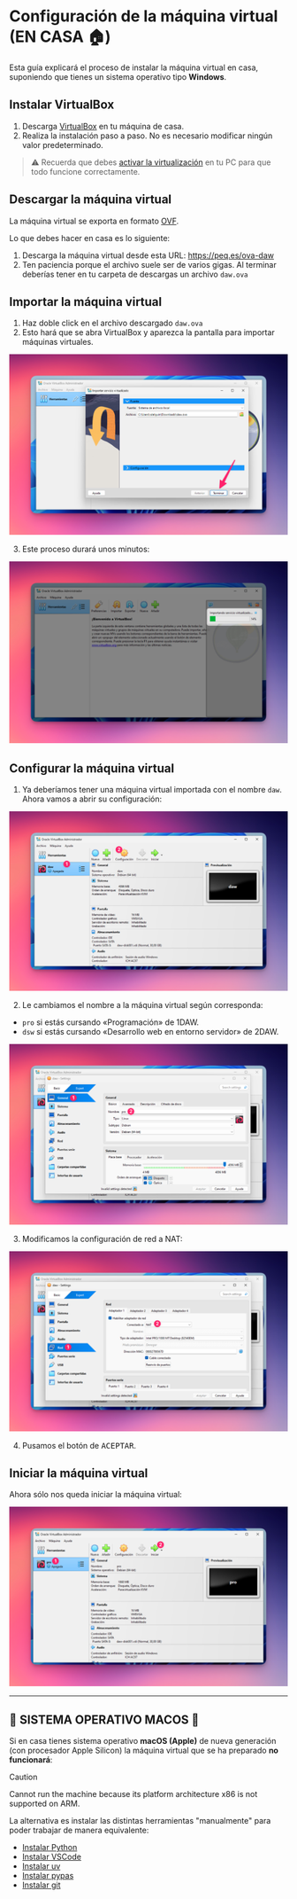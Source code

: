 # Configuración de la máquina virtual (EN CASA 🏠)

Esta guía explicará el proceso de instalar la máquina virtual en casa, suponiendo que tienes un sistema operativo tipo **Windows**.

## Instalar VirtualBox

1. Descarga [VirtualBox](https://www.virtualbox.org/wiki/Downloads) en tu máquina de casa.
2. Realiza la instalación paso a paso. No es necesario modificar ningún valor predeterminado.

> ⚠️ Recuerda que debes [activar la virtualización](https://www.youtube.com/watch?v=tgH4_jkiMbc) en tu PC para que todo funcione correctamente.

## Descargar la máquina virtual

La máquina virtual se exporta en formato [OVF](https://es.wikipedia.org/wiki/Open_Virtualization_Format).

Lo que debes hacer en casa es lo siguiente:

1. Descarga la máquina virtual desde esta URL: https://peq.es/ova-daw
2. Ten paciencia porque el archivo suele ser de varios gigas. Al terminar deberías tener en tu carpeta de descargas un archivo `daw.ova`

## Importar la máquina virtual

1. Haz doble click en el archivo descargado `daw.ova`
2. Esto hará que se abra VirtualBox y aparezca la pantalla para importar máquinas virtuales.

![Importar VM - Diálogo](./images/vm-setup-home/01-import-vm-dialog.png)

3. Este proceso durará unos minutos:

![Importar VM - Proceso](./images/vm-setup-home/02-import-vm-progress.png)

## Configurar la máquina virtual

1. Ya deberíamos tener una máquina virtual importada con el nombre `daw`. Ahora vamos a abrir su configuración:

![Abrir configuración](./images/vm-setup-home/03-open-vm-config.png)

2. Le cambiamos el nombre a la máquina virtual según corresponda:

- `pro` si estás cursando «Programación» de 1DAW.
- `dsw` si estás cursando «Desarrollo web en entorno servidor» de 2DAW.

![Cambiar nombre](./images/vm-setup-home/04-change-vm-name.png)

3. Modificamos la configuración de red a NAT:

![Cambiar configuración de red](./images/vm-setup-home/05-fix-network-adapter.png)

4. Pusamos el botón de <kbd>ACEPTAR</kbd>.

## Iniciar la máquina virtual

Ahora sólo nos queda iniciar la máquina virtual:

![Iniciar la máquina virtual](./images/vm-setup-home/06-run-vm.png)

---

## 🚨 SISTEMA OPERATIVO MACOS 

Si en casa tienes sistema operativo **macOS (Apple)** de nueva generación (con procesador Apple Silicon) la máquina virtual que se ha preparado **no funcionará**:

> [!CAUTION]
> Cannot run the machine because its platform architecture x86 is not supported on ARM.

La alternativa es instalar las distintas herramientas "manualmente" para poder trabajar de manera equivalente:

- [Instalar Python](https://www.python.org/downloads/)
- [Instalar VSCode](https://code.visualstudio.com/download)
- [Instalar uv](https://docs.astral.sh/uv/getting-started/installation/)
- [Instalar pypas](https://pypas.es/docs/#instalacion)
- [Instalar git](https://git-scm.com/downloads/mac)
